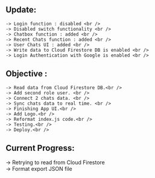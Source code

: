 ## Update: <br />
    -> Login function : disabled <br />
    -> Disabled switch functionality <br />
    -> Chatbox function : added <br />
    -> Recent Chats function : added <br />
    -> User Chats UI : added <br />
    -> Write data to Cloud Firestore DB is enabled <br />
    -> Login Authentication with Google is enabled <br />


## Objective :<br />
    -> Read data from Cloud Firestore DB.<br />
    -> Add second role user. <br />
    -> Connect 2 chats data. <br />
    -> Sync chats data to real time. <br />
    -> Finishing App UI.<br />
    -> Add Logo.<br />
    -> Reformat index.js code.<br />
    -> Testing.<br />
    -> Deploy.<br />
    
## Current Progress:
-> Retrying to read from Cloud Firestore <br />
-> Format export JSON file <br />
